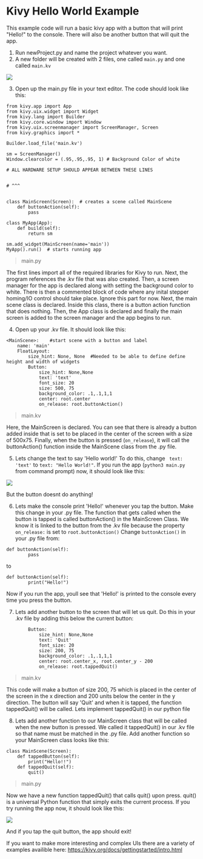 # Kivy Hello World Example

This example code will run a basic kivy app with a button that will print "Hello!" to the console. There will also be another button that will quit the app.

1. Run newProject.py and name the project whatever you want.
2. A new folder will be created with 2 files, one called ```main.py``` and one called ```main.kv```

![](https://s1.postimg.org/6g7p0l1iy7/Capture.png)

3. Open up the main.py file in your text editor. The code should look like this:
```
from kivy.app import App
from kivy.uix.widget import Widget
from kivy.lang import Builder
from kivy.core.window import Window
from kivy.uix.screenmanager import ScreenManager, Screen
from kivy.graphics import *

Builder.load_file('main.kv')

sm = ScreenManager()
Window.clearcolor = (.95,.95,.95, 1) # Background Color of white

# ALL HARDWARE SETUP SHOULD APPEAR BETWEEN THESE LINES


# ^^^


class MainScreen(Screen):  # creates a scene called MainScene
    def buttonAction(self):
        pass

class MyApp(App):
    def build(self):
        return sm

sm.add_widget(MainScreen(name='main'))
MyApp().run()  # starts running app
```
> main.py

The first lines import all of the required libraries for Kivy to run. Next, the program references the .kv file that was also created. Then, a screen manager for the app is declared along with setting the background color to white. There is then a commented block of code where any inital stepper homing/IO control should take place. Ignore this part for now. Next, the main scene class is declared. Inside this class, there is a button action function that does nothing. Then, the App class is declared and finally the main screen is added to the screen manager and the app begins to run.

4. Open up your .kv file. It should look like this:
```
<MainScene>:    #start scene with a button and label
    name: 'main'
    FloatLayout:
        size_hint: None, None  #Needed to be able to define define height and width of widgets
        Button:
            size_hint: None,None
            text: 'text'
            font_size: 20
            size: 500, 75
            background_color: .1,.1,1,1
            center: root.center
            on_release: root.buttonAction()
 ```
 > main.kv

Here, the MainScreen is declared. You can see that there is already a button added inside that is set to be placed in the center of the screen with a size of 500x75. Finally, when the button is pressed (```on_release```), it will call the buttonAction() function inside the MainScene class from the .py file.
 
5. Lets change the text to say 'Hello world!' To do this, change ``` text: 'text'``` to ```text: "Hello World!"```. If you run the app (```python3 main.py``` from command prompt) now, it should look like this:

![](https://s1.postimg.org/2anutxz3tb/Capture1.png)

But the button doesnt do anything!

6. Lets make the console print 'Hello!' whenever you tap the button. Make this change in your .py file. The function that gets called when the button is tapped is called buttonAction() in the MainScreen Class. We know it is linked to the button from the .kv file because the property ```on_release:``` is set to ```root.buttonAction()``` Change ```buttonAction()``` in your .py file from:
```
def buttonAction(self):
        pass
```
to
```
def buttonAction(self):
        print("Hello!")
```
Now if you run the app, youll see that 'Hello!' is printed to the console every time you press the button.

7. Lets add another button to the screen that will let us quit. Do this in your .kv file by adding this below the current button:
```
        Button:
            size_hint: None,None
            text: 'Quit'
            font_size: 20
            size: 200, 75
            background_color: .1,.1,1,1
            center: root.center_x, root.center_y - 200
            on_release: root.tappedQuit()
```
> main.kv

This code will make a button of size 200, 75 which is placed in the center of the screen in the x direction and 200 units below the center in the y direction. The button will say 'Quit' and when it is tapped, the function tappedQuit() will be called. Lets implement tappedQuit() in our python file

8. Lets add another function to our MainScreen class that will be called when the new button is pressed. We called it tappedQuit() in our .kv file so that name must be matched in the .py file. Add another function so your MainScreen class looks like this:
```
class MainScene(Screen): 
    def tappedButton(self):
        print("Hello!!")
    def tappedQuit(self):
        quit()
```
> main.py

Now we have a new function tappedQuit() that calls quit() upon press. quit() is a universal Python function that simply exits the current process. If you try running the app now, it should look like this:

![](https://s1.postimg.org/1vt68jzp5b/Capture2.png)

And if you tap the quit button, the app should exit!

If you want to make more interesting and complex UIs there are a variety of examples availible here: https://kivy.org/docs/gettingstarted/intro.html
